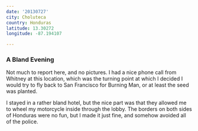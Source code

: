 ```yaml
---
date: '20130727'
city: Choluteca
country: Honduras
latitude: 13.30272
longitude: -87.194107

---
```


### A Bland Evening

Not much to report here, and no pictures. I had a nice phone call from Whitney at this location, which was the turning point at which I decided I would try to fly back to San Francisco for Burning Man, or at least the seed was planted.

I stayed in a rather bland hotel, but the nice part was that they allowed me to wheel my motorcycle inside through the lobby. The borders on both sides of Honduras were no fun, but I made it just fine, and somehow avoided all of the police.
